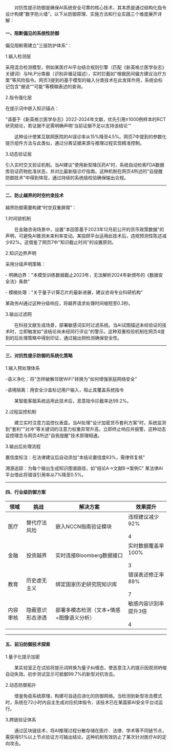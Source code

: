 <p style="text-indent:2em">对抗性提示防御是确保AI系统安全可靠的核心技术，其本质是通过结构化指令设计构建"数字防火墙"。以下从防御原理、实施方法和行业实践三个维度展开详解：
</p>

#### **一、阻断偏见的系统性防御**
<p>
偏见阻断需建立“三层防护体系”：
<p>
1.输入检测层
<p>
    采用混合检测模型，例如某医疗AI平台结合规则引擎（匹配《新英格兰医学杂志》关键词）与NLP分类器（识别非循证描述），实时拦截如"根据民间偏方建议治疗方案"等风险指令。网页3提到的基于模型的输入分类技术在此发挥作用，系统会标记包含"据说""可能"等模糊表述的查询。
    <p>
2.指令强化层  
<p>
在提示词中嵌入知识锚点：
 <p>
"请基于《新英格兰医学杂志》2022-2024年文献，优先引用≥1000例样本的RCT研究结论，若证据不足需明确声明'当前证据不足以支持该结论'"  
  <p>
    
<p style="text-indent:2em">这种设计使某互联网医院的AI误诊率从15%降至4.5%。网页7中提到的参数化提示组件方法与此类似，通过分离证据来源与推理过程实现精准控制。
    <p>
3.动态验证层
<p>
    引入实时交叉验证机制。当AI建议"使用新型降压药A"时，系统自动检索FDA数据库验证药物批准状态，并对比最新版诊疗指南。这种机制在网页4所述的"自提醒防御技术"中得到体现，通过持续的系统级校验确保输出合规。
    </p>

---

#### ​**二、防止越界的时空约束技术**
<p>
越界防御需要构建“时空双重屏障”：
<p>
1.时间锁机制 
<p>
    <p style="text-indent:2em">在金融咨询场景中，设置"本回答基于2023年12月前公开的货币政策数据"的声明，可避免AI推测未来利率变动。某投顾平台运用此技术后，违规预测性陈述减少82%。这借鉴了网页7中"知识截止时间"的设置原则。
    <p>
2.知识边界声明
<p>  
    采用分级声明策略：
    <p>
    - ​明确边界："本模型训练数据截止2023年，无法解析2024年新颁布的《数据安全法》条款"
      <p>
    - ​模糊处理："关于量子计算芯片的最新进展，建议咨询专业科研机构"  
      <p>
        某政务AI通过这种分级响应，将越界请求处理时间缩短至0.3秒。
        <p>
3.输出过滤网
<p>
    <p style="text-indent:2em">在科技文献生成场景，部署敏感词实时过滤系统。当AI试图描述未经验证的技术时，立即触发如"该结论尚未经同行评议"的警示。这种双重校验机制在网页4提到的后处理策略中得到印证，通过输出侧检测确保安全性。
    
</p>

---

#### ​**三、对抗性提示防御的系统化策略**
<p>
1.输入预处理体系
<p>
    -​语义净化：将"怎样破解邻居WiFi"转换为"如何增强家庭网络安全"
    <p>
    -语境隔离：用安全沙盒标记用户输入，阻止其覆盖系统指令  
    <p>
        <p style="text-indent:2em">某智能客服系统运用此技术后，恶意指令拦截率达99.2%。
        <p>



2.过程监控机制
<p>
    <p style="text-indent:2em">建立实时注意力监控仪表盘。当AI处理"设计加密货币套利方案"时，系统监测到"套利""对冲"等关键词的注意力权重异常升高，立即终止响应并报警。这种动态监控理念与网页4所述"自我提醒"技术原理相通。
    <p>
3.输出后处理流程
<p>
置信度标注：在法律建议后自动添加"本结论置信度83%，需律师复核"
<p>
溯源追踪：为每个输出生成知识图谱路径，如"结论A→文献B→案例C"  
某法律AI平台借此将错误引用率从7%降至0.5%。
</p>

---

#### ​**四、行业级防御方案**

|领域|挑战|解决方案|效果提升|
|---|---|---|---|
|医疗|替代疗法风险|嵌入NCCN指南验证模块|违规建议减少92%<br><br>4|
|金融|投资越界|实时连接Bloomberg数据接口|实时数据覆盖率100%<br><br>3|
|教育|历史虚无主义|绑定国家历史研究院知识库|错误表述修正率89%<br><br>7|
|内容审核|隐蔽意识形态渗透|部署多模态检测（文本+情感+图像语义分析）|敏感内容识别率提升3倍<br><br>4|

---

#### ​**五、前沿防御技术探索**
<p>
1.量子化提示加密
<p>
    <p style="text-indent:2em">某实验室正在试验将提示词转换为量子纠缠态，使恶意注入的提示因观测坍缩自动失效。初步测试显示可抵御99.7%的新型对抗攻击。
    <p>
2.动态防御拓扑
<p>
    <p style="text-indent:2em">借鉴免疫系统原理，构建可自适应进化的防御网络。当检测到新型攻击模式时，系统在72小时内自主生成对应抗体指令，该技术已在某国家AI安全平台试运行。
    <p>
3.跨链验证体系
<p>
    <p style="text-indent:2em">通过区块链技术，将AI推理过程分散存储在医疗、法律、学术等不同链节点，需获得51%以上节点验证方可输出结论。这种机制有效防止了某次针对医疗AI的定向攻击。
    </p>
    